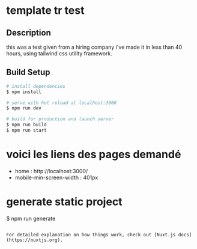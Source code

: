 # template tr test

## Description

this was a test given from a hiring company i've made it in less than 40 hours, using tailwind css utility framework.

## Build Setup

```bash
# install dependencies
$ npm install

# serve with hot reload at localhost:3000
$ npm run dev

# build for production and launch server
$ npm run build
$ npm run start

```

# voici les liens des pages demandé

- home : http://localhost:3000/
- mobile-min-screen-width : 401px

# generate static project

$ npm run generate

```

For detailed explanation on how things work, check out [Nuxt.js docs](https://nuxtjs.org).
```
